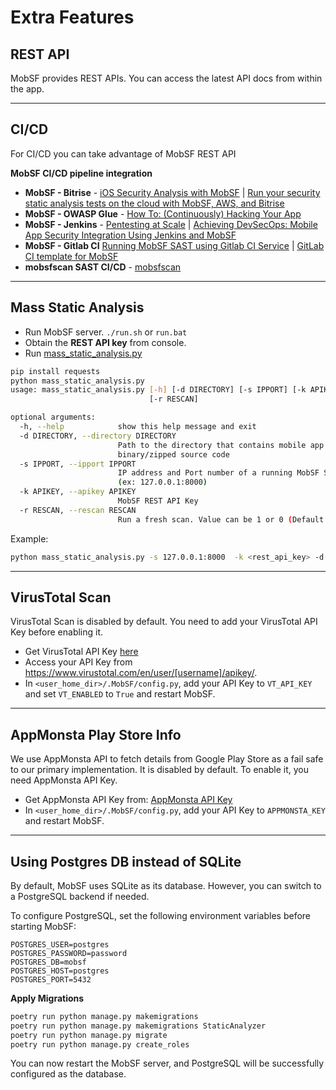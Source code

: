 



# Extra Features

## REST API

MobSF provides REST APIs. You can access the latest API docs from within the app.
***
## CI/CD

For CI/CD you can take advantage of MobSF REST API

**MobSF CI/CD pipeline integration**

* **MobSF - Bitrise** - [iOS Security Analysis with MobSF](https://www.netguru.com/codestories/ios-security-analysis-with-mobsf) | [Run your security static analysis tests on the cloud with MobSF, AWS, and Bitrise](https://bitrise.io/blog/post/run-your-security-static-analysis-tests-on-the-cloud-with-mobsf-aws-and-bitrise)
* **MobSF - OWASP Glue** - [How To: (Continuously) Hacking Your App](https://medium.com/@omerlh/how-to-continuously-hacking-your-app-c8b32d1633ad)
* **MobSF - Jenkins** - [Pentesting at Scale](https://riis.com/blog/pentesting_at_scale/) |  [Achieving DevSecOps: Mobile App Security Integration Using Jenkins and MobSF](https://medium.com/@debasishkumardas5/achieving-devsecops-mobile-app-security-integration-using-jenkins-and-mobsf-187568f74d4c)
* **MobSF - Gitlab CI** [Running MobSF SAST using Gitlab CI Service](https://waristea.medium.com/running-mobsf-sast-using-gitlab-ci-service-7c3ac3a48648) | [GitLab CI template for MobSF](https://to-be-continuous.gitlab.io/doc/ref/mobsf/)
* **mobsfscan SAST CI/CD** - [mobsfscan](https://github.com/MobSF/mobsfscan)
***


## Mass Static Analysis

* Run MobSF server.
`./run.sh` or `run.bat`
* Obtain the **REST API key** from console.
* Run [mass_static_analysis.py](https://github.com/MobSF/Mobile-Security-Framework-MobSF/blob/master/scripts/mass_static_analysis.py)

```bash
pip install requests
python mass_static_analysis.py
usage: mass_static_analysis.py [-h] [-d DIRECTORY] [-s IPPORT] [-k APIKEY]
                               [-r RESCAN]

optional arguments:
  -h, --help            show this help message and exit
  -d DIRECTORY, --directory DIRECTORY
                        Path to the directory that contains mobile app
                        binary/zipped source code
  -s IPPORT, --ipport IPPORT
                        IP address and Port number of a running MobSF Server.
                        (ex: 127.0.0.1:8000)
  -k APIKEY, --apikey APIKEY
                        MobSF REST API Key
  -r RESCAN, --rescan RESCAN
                        Run a fresh scan. Value can be 1 or 0 (Default: 0)
```

Example: 
```bash
python mass_static_analysis.py -s 127.0.0.1:8000  -k <rest_api_key> -d /home/files/
```
***
## VirusTotal Scan

VirusTotal Scan is disabled by default. You need to add your VirusTotal API Key before enabling it.

* Get VirusTotal API Key [here](https://www.virustotal.com/#/join-us)
* Access your API Key from https://www.virustotal.com/en/user/[username]/apikey/.
* In `<user_home_dir>/.MobSF/config.py`, add your API Key to `VT_API_KEY` and set `VT_ENABLED` to `True` and restart MobSF.
***
## AppMonsta Play Store Info

We use AppMonsta API to fetch details from Google Play Store as a fail safe to our primary implementation. It is disabled by default. To enable it, you need AppMonsta API Key.

* Get AppMonsta API Key from: [AppMonsta API Key](https://appmonsta.com/dashboard/get_api_key/)
* In `<user_home_dir>/.MobSF/config.py`, add your API Key to `APPMONSTA_KEY` and restart MobSF.
***
## Using Postgres DB instead of SQLite

By default, MobSF uses SQLite as its database. However, you can switch to a PostgreSQL backend if needed.

To configure PostgreSQL, set the following environment variables before starting MobSF:

    POSTGRES_USER=postgres
    POSTGRES_PASSWORD=password
    POSTGRES_DB=mobsf
    POSTGRES_HOST=postgres
    POSTGRES_PORT=5432

**Apply Migrations**

```bash
poetry run python manage.py makemigrations 
poetry run python manage.py makemigrations StaticAnalyzer
poetry run python manage.py migrate
poetry run python manage.py create_roles
```

You can now restart the MobSF server, and PostgreSQL will be successfully configured as the database.
